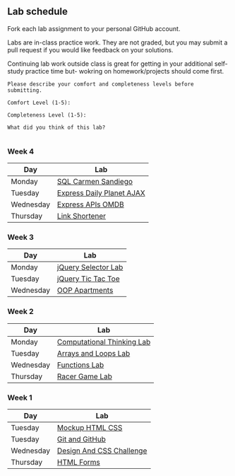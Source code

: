 ## Lab schedule

Fork each lab assignment to your personal GitHub account.

Labs are in-class practice work. They are not graded, but you may submit a pull request if you would like feedback on your solutions.

Continuing lab work outside class is great for getting in your additional self-study practice time but- wokring on homework/projects should come first.

```
Please describe your comfort and completeness levels before submitting.

Comfort Level (1-5):

Completeness Level (1-5):

What did you think of this lab?


```

### Week 4

| Day      | Lab                                                                       |
| ------   | --------                                                                  |
| Monday   | [SQL Carmen Sandiego](https://github.com/WDI-SEA/sql-carmen-san-diego)     |
| Tuesday   | [Express Daily Planet AJAX](https://github.com/WDI-SEA/express-daily-planet-ajax)     |
| Wednesday   | [Express APIs OMDB](https://github.com/WDI-SEA/express-apis-omdb)     |
| Thursday   | [Link Shortener](https://github.com/WDI-SEA/link-shortener)     |



### Week 3

| Day      | Lab                                                                       |
| ------   | --------                                                                  |
| Monday   | [jQuery Selector Lab](https://github.com/WDI-SEA/jquery-selector-lab)             |
| Tuesday   | [jQuery Tic Tac Toe](https://github.com/WDI-SEA/jquery-tic-tac-toe)             |
| Wednesday   | [OOP Apartments](https://github.com/WDI-SEA/oop-apartments)             |


### Week 2

| Day        | Lab                                                                       |
| ------     | --------                                                                  |
| Monday     | [Computational Thinking Lab](https://github.com/WDI-SEA/computational-thinking-lab)             |
| Tuesday    | [Arrays and Loops Lab](https://github.com/WDI-SEA/arrays-loops-lab)       |
| Wednesday  | [Functions Lab](https://github.com/WDI-SEA/functions-lab)       |
| Thursday   | [Racer Game Lab](https://github.com/WDI-SEA/racer-game-lab)     |


### Week 1

| Day       | Lab                                                                       |
| ------    | --------                                                                  |
| Tuesday   | [Mockup HTML CSS](https://github.com/WDI-SEA/mockup-html-css)             |
| Tuesday   | [Git and GitHub](https://github.com/WDI-SEA/git-github-lab)       |
| Wednesday | [Design And CSS Challenge](https://github.com/WDI-SEA/design-css-challenge-lab)     |
| Thursday  | [HTML Forms](https://github.com/WDI-SEA/html-forms-lab)               |

